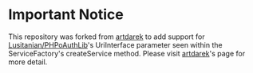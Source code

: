 # Important Notice

This repository was forked from [artdarek](https://github.com/artdarek/oauth-4-laravel) to add support for [Lusitanian/PHPoAuthLib](https://github.com/Lusitanian/PHPoAuthLib)'s UriInterface parameter seen within the ServiceFactory's createService method. Please visit [artdarek](https://github.com/artdarek/oauth-4-laravel)'s page for more detail.
